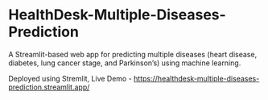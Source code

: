 # HealthDesk-Multiple-Diseases-Prediction
A Streamlit-based web app for predicting multiple diseases (heart disease, diabetes, lung cancer stage, and Parkinson’s) using machine learning.

Deployed using Stremlit, Live Demo - https://healthdesk-multiple-diseases-prediction.streamlit.app/
